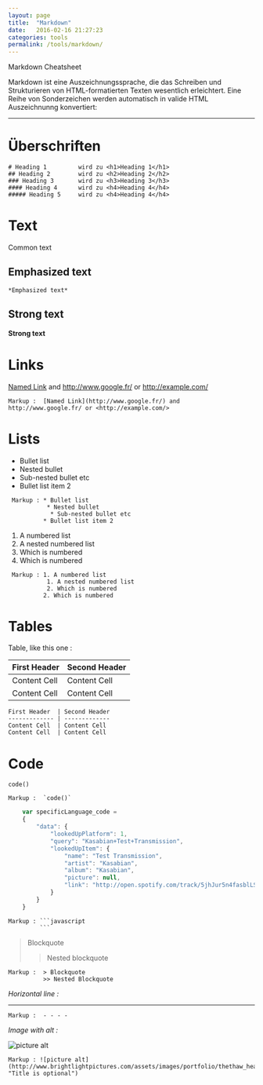 ```yaml
---
layout: page
title:  "Markdown"
date:   2016-02-16 21:27:23
categories: tools
permalink: /tools/markdown/
---
```


Markdown Cheatsheet

Markdown ist eine Auszeichnungssprache, die das Schreiben und Strukturieren von HTML-formatierten Texten wesentlich erleichtert. Eine Reihe von Sonderzeichen werden automatisch in valide HTML Auszeichnunng konvertiert:

---

# Überschriften

	# Heading 1 		wird zu <h1>Heading 1</h1>
	## Heading 2 		wird zu <h2>Heading 2</h2>
	### Heading 3 		wird zu <h3>Heading 3</h3>
	#### Heading 4 		wird zu <h4>Heading 4</h4>
	##### Heading 5 	wird zu <h4>Heading 4</h4>
	

# Text
	
Common text


## Emphasized text

	*Emphasized text*

## Strong text

   **Strong text**

# Links

[Named Link](http://www.google.fr/) and http://www.google.fr/ or <http://example.com/>

    Markup :  [Named Link](http://www.google.fr/) and http://www.google.fr/ or <http://example.com/>

# Lists

* Bullet list
 * Nested bullet
  * Sub-nested bullet etc
* Bullet list item 2

~~~
 Markup : * Bullet list
           * Nested bullet
            * Sub-nested bullet etc
          * Bullet list item 2
~~~

1. A numbered list
 1. A nested numbered list
 2. Which is numbered
2. Which is numbered

~~~
 Markup : 1. A numbered list
           1. A nested numbered list
           2. Which is numbered
          2. Which is numbered
~~~


# Tables

Table, like this one :

First Header  | Second Header
------------- | -------------
Content Cell  | Content Cell
Content Cell  | Content Cell

```
First Header  | Second Header
------------- | -------------
Content Cell  | Content Cell
Content Cell  | Content Cell
```

# Code


`code()`

    Markup :  `code()`

```javascript
    var specificLanguage_code = 
    {
        "data": {
            "lookedUpPlatform": 1,
            "query": "Kasabian+Test+Transmission",
            "lookedUpItem": {
                "name": "Test Transmission",
                "artist": "Kasabian",
                "album": "Kasabian",
                "picture": null,
                "link": "http://open.spotify.com/track/5jhJur5n4fasblLSCOcrTp"
            }
        }
    }
```

    Markup : ```javascript
             ```


> Blockquote
>> Nested blockquote

    Markup :  > Blockquote
              >> Nested Blockquote

_Horizontal line :_
- - - -

    Markup :  - - - -

_Image with alt :_

![picture alt](http://www.brightlightpictures.com/assets/images/portfolio/thethaw_header.jpg "Title is optional")

    Markup : ![picture alt](http://www.brightlightpictures.com/assets/images/portfolio/thethaw_header.jpg "Title is optional")